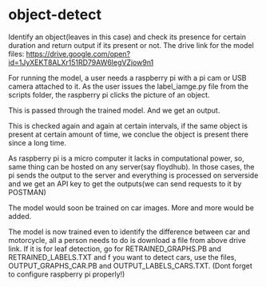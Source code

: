 # object-detect
Identify an object(leaves in this case) and check its presence for certain duration and return output if its present or not.
The drive link for the model files: https://drive.google.com/open?id=1JyXEKT8ALXr151RD79AW6legVZjow9n1

For running the model, a user needs a raspberry pi with a pi cam or USB camera attached to it. As the user issues the label_iamge.py file from the scripts folder, the raspberry pi clicks the picture of an object. 

This is passed through the trained model. And we get an output. 

This is checked again and again at certain intervals, if the same object is present at certain amount of time, we conclue the object is present there since a long time. 

As raspberry pi is a micro computer it lacks in computational power, so, same thing can be hosted on any server(say floydhub). In those cases, the pi sends the output to the server and everything is processed on serverside and we get an API key to get the outputs(we can send requests to it by POSTMAN)

The model would soon be trained on car images. More and more would be added.

The model is now trained even to identify the difference between car and motorcycle, all a person needs to do is download a file from above drive link. If it is for leaf detection, go for RETRAINED_GRAPHS.PB and RETRAINED_LABELS.TXT and f you want to detect cars, use the files, OUTPUT_GRAPHS_CAR.PB and OUTPUT_LABELS_CARS.TXT. (Dont forget to configure raspberry pi properly!)
